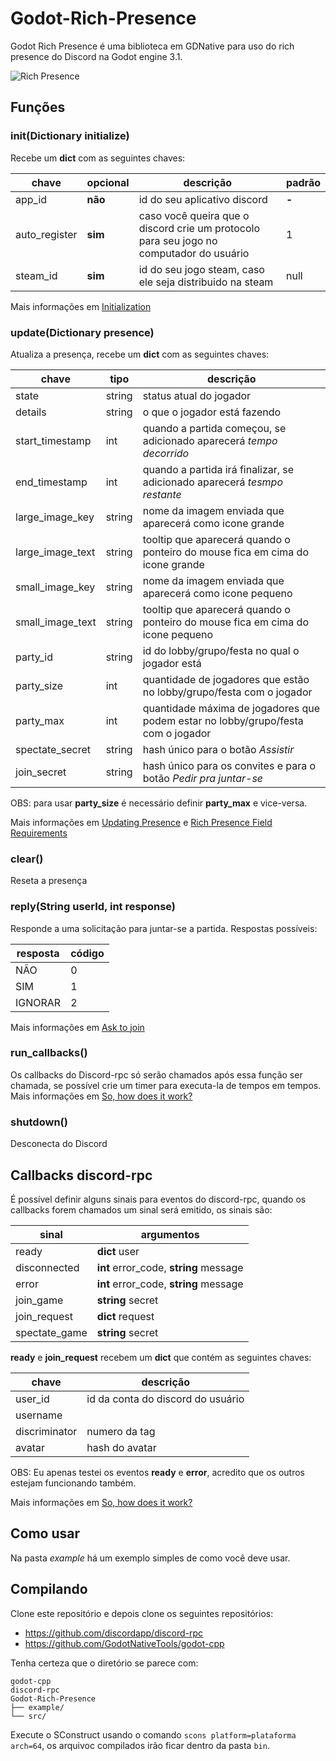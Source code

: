 
# Godot-Rich-Presence

Godot Rich Presence é uma biblioteca em GDNative para uso do rich presence do Discord na Godot engine 3.1.

![Rich Presence](https://i.imgur.com/5IxTNBL.png)

## Funções

### init(Dictionary initialize)
Recebe um **dict** com as seguintes chaves:

| chave         | opcional | descrição | padrão |
| ------------- | -------- | ---------------------------- | --- |
| app_id        | **não**      | id do seu aplicativo discord | **-** |
| auto_register | **sim**      | caso você queira que o discord crie um protocolo para seu jogo no computador do usuário | 1 |
| steam_id      | **sim**      | id do seu jogo steam, caso ele seja distribuido na steam | null  |

Mais informações em [Initialization](https://discordapp.com/developers/docs/rich-presence/how-to#initialization)

### update(Dictionary presence)
Atualiza a presença, recebe um **dict** com as seguintes chaves:

| chave | tipo | descrição |
| ----- | ---- | --------- |
| state | string | status atual do jogador |
| details | string |o que o jogador está fazendo |
| start_timestamp | int | quando a partida começou, se adicionado aparecerá _tempo decorrido_ |
| end_timestamp | int | quando a partida irá finalizar, se adicionado aparecerá _tesmpo restante_ |
| large_image_key | string | nome da imagem enviada que aparecerá como icone grande |
| large_image_text | string | tooltip que aparecerá quando o ponteiro do mouse fica em cima do icone grande |
| small_image_key | string | nome da imagem enviada que aparecerá como icone pequeno |
| small_image_text | string | tooltip que aparecerá quando o ponteiro do mouse fica em cima do icone pequeno |
| party_id | string | id do lobby/grupo/festa no qual o jogador está |
| party_size | int | quantidade de jogadores que estão no lobby/grupo/festa com o jogador |
| party_max | int | quantidade máxima de jogadores que podem estar no lobby/grupo/festa com o jogador |
| spectate_secret | string | hash único para o botão _Assistir_ |
| join_secret | string | hash único para os convites e para o botão _Pedir pra juntar-se_ |

OBS: para usar **party_size** é necessário definir **party_max** e vice-versa.

Mais informações em [Updating Presence](https://discordapp.com/developers/docs/rich-presence/how-to#updating-presence) e [Rich Presence Field Requirements](https://discordapp.com/developers/docs/rich-presence/how-to#rich-presence-field-requirements)

### clear()
Reseta a presença

### reply(String userId, int response)
Responde a uma solicitação para juntar-se a partida. Respostas possíveis:

| resposta | código |
| -------- | ------ |
| NÃO      | 0      |
| SIM      | 1      |
| IGNORAR  | 2      |

Mais informações em [Ask to join](https://discordapp.com/developers/docs/rich-presence/how-to#ask-to-join)

### run_callbacks()
Os callbacks do Discord-rpc só serão chamados após essa função ser chamada, se possível crie um timer para executa-la de tempos em tempos.
Mais informações em [So, how does it work?](https://discordapp.com/developers/docs/rich-presence/how-to#so-how-does-it-work)

### shutdown()
Desconecta do Discord

## Callbacks discord-rpc

É possível definir alguns sinais para eventos do discord-rpc, quando os callbacks forem chamados um sinal será emitido, os sinais são:

| sinal         | argumentos                             |
| ------------- | -------------------------------------- |
| ready         | **dict** user                          |
| disconnected  | **int** error_code, **string** message |
| error         | **int** error_code, **string** message |
| join_game     | **string** secret                      |
| join_request  | **dict** request                       |
| spectate_game | **string** secret                      |

**ready** e **join_request** recebem um **dict** que contém as seguintes chaves:

| chave         | descrição                         |
| ------------- | --------------------------------- |
| user_id       | id da conta do discord do usuário |
| username      |                                   |
| discriminator | numero da tag                     |
| avatar        | hash do avatar                    |

OBS: Eu apenas testei os eventos **ready** e **error**, acredito que os outros estejam funcionando também.

Mais informações em [So, how does it work?](https://discordapp.com/developers/docs/rich-presence/how-to#so-how-does-it-work)

## Como usar

Na pasta _example_ há um exemplo simples de como você deve usar.

## Compilando

Clone este repositório e depois clone os seguintes repositórios:
- https://github.com/discordapp/discord-rpc
- https://github.com/GodotNativeTools/godot-cpp

Tenha certeza que o diretório se parece com:
```
godot-cpp
discord-rpc
Godot-Rich-Presence
├── example/
└── src/
```

Execute o SConstruct usando o comando `scons platform=plataforma arch=64`, os arquivoc compilados irão ficar dentro da pasta `bin`.
